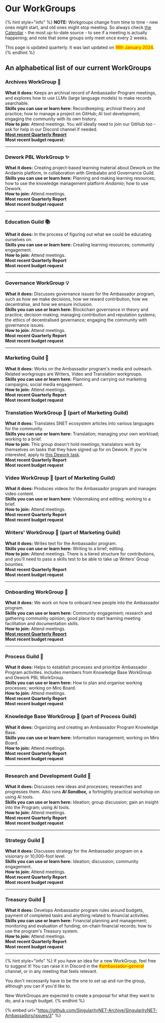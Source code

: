 # Our WorkGroups

{% hint style="info" %}
**NOTE:** Workgroups change from time to time - new ones might start, and old ones might stop meeting. So always check [the Calendar](https://calendar.google.com/calendar/embed?src=singularitynetambassadors%40gmail.com) - the most up-to-date source - to see if a meeting is actually happening; and note that some groups only meet once every 2 weeks.

This page is updated quarterly. It was last updated on <mark style="color:red;">18th January 2024</mark>.
{% endhint %}

## An alphabetical list of our current WorkGroups

### **Archives WorkGroup** ⁠📑

**What it does:** Keeps an archival record of Ambassador Program meetings, and explores how to use LLMs (large language models) to make records searchable.\
**Skills you can use or learn here:** Recordkeeping; archival theory and practice; how to manage a project on GitHub; AI tool development; engaging the community with its own history.\
**How to join:** Attend meetings. You will ideally need to join our GitHub too - ask for help in our Discord channel if needed.\
[**Most recent Quarterly Report**](https://docs.google.com/document/d/1SxkYHvhsXlLYcEaDMXcfuKSSruK8fBT5VGMWhlsoVbY/edit?usp=sharing)\
**Most recent budget request:**

***

### **Dework PBL WorkGroup** ⁠✨

**What it does:** Creating project-based learning material about Dework on the Andamio platform, in collaboration with Gimbalabs and Governance Guild. \
**Skills you can use or learn here:** Planning and making learning resources; how to use the knowledge management platform _Andamio_; how to use Dework.\
**How to join:** Attend meetings.\
**Most recent Quarterly Report**\
**Most recent budget request**

***

### **Education Guild** ⁠📚&#x20;

**What it does:** In the process of figuring out what we could be educating ourselves on.\
**Skills you can use or learn here:** Creating learning resources; community engagement.\
**How to join:** Attend meetings.\
**Most recent Quarterly Report**\
**Most recent budget request**

***

### **Governance WorkGroup** ⁠💡

**What it does:** Discusses governance issues for the Ambassador program, such as how we make decisions, how we reward contribution, how we decentralise, and how we ensure inclusion.\
**Skills you can use or learn here:** Blockchain governance in theory and practice; decision-making; managing contribution and reputation systems; the ethics of decentralised governance; engaging the community with governance issues.\
**How to join:** Attend meetings.\
**Most recent Quarterly Report**\
**Most recent budget request**

***

### **Marketing Guild** ⁠📣

**What it does:** Works on the Ambassador program's media and outreach. Related workgroups are Writers, Video and Translation workgroups. \
**Skills you can use or learn here:** Planning and carrying out marketing campaigns; social media engagement.\
**How to join:** Attend meetings.\
**Most recent Quarterly Report**\
**Most recent budget request**

### **Translation WorkGroup** ⁠📣 (part of Marketing Guild)

**What it does:** Translates SNET ecosystem articles into various languages for the community.\
**Skills you can use or learn here:** Translation; managing your own workload; working to a brief.\
**How to join:** This group doesn't hold meetings; translators work by themselves on tasks that they have signed up for on Dework. If you're interested, apply to [this Dework task](https://app.dework.xyz/singularitynet-ambas/test-38287?taskId=29398e2a-f7f3-4341-974c-70ae92f3c610).\
**Most recent Quarterly Report**\
**Most recent budget request**

### **Video WorkGroup** ⁠📣 (part of Marketing Guild)

**What it does:** Produces videos for the Ambassador program and manages video content.\
**Skills you can use or learn here:** Videomaking and editing; working to a brief.\
**How to join:** Attend meetings.\
**Most recent Quarterly Report**\
**Most recent budget request**

### **Writers' WorkGroup** ⁠📣 (part of Marketing Guild)

**What it does:** Writes text for the Ambassador program.\
**Skills you can use or learn here:** Writing to a brief; editing.\
**How to join:** Attend meetings. There is a tiered structure for contributions, and you’ll need to pass a skills test to be able to take up Writers’ Group bounties. \
**Most recent Quarterly Report**\
**Most recent budget request**

***

### **Onboarding WorkGroup** ⁠🎢

**What it does:** We work on how to onboard new people into the Ambassador program.\
**Skills you can use or learn here:** Community engagement; research and gathering community opinion; good place to start learning meeting facilitation and documentation skills.\
**How to join:**  Attend meetings.\
[**Most recent Quarterly Report**](https://docs.google.com/document/d/173UxTc38LhXwR6QuJCKpH9CivgMCQhL4jZZXoMOw-nM/edit?usp=sharing)\
**Most recent budget request**

***

### **Process Guild** ⁠🧩

**What it does:** Helps to establish processes and prioritize Ambassador Program activities. includes members from Knowledge Base WorkGroup and Dework PBL WorkGroup.\
**Skills you can use or learn here:** How to plan and organise working processes; working on Miro Board.\
**How to join:** Attend meetings.\
**Most recent Quarterly Report**\
**Most recent budget request**

### **Knowledge Base WorkGroup** ⁠🧩 (part of Process Guild)

**What it does:** Organizing and creating an Ambassador Program Knowledge Base.\
**Skills you can use or learn here:** Information management; working on Miro Board.\
**How to join:** Attend meetings.\
**Most recent Quarterly Report**\
**Most recent budget request**

***

### **Research and Development Guild** ⁠🥚

**What it does:** Discusses new ideas and processes; researches and progresses them. Also runs _**AI Sandbox,**_ a fortnightly practical workshop on using AI tools. \
**Skills you can use or learn here:** Ideation; group discussion; gain an insight into the Program; using AI tools.\
**How to join:** Attend meetings.\
**Most recent Quarterly Report**\
**Most recent budget request**

***

### **Strategy Guild** ⁠📜

**What it does:** Discusses strategy for the Ambassador program on a visionary or 10,000-foot level.\
**Skills you can use or learn here:** Ideation; discussion; community engagement.\
**How to join:** Attend meetings.\
**Most recent Quarterly Report**\
**Most recent budget request**

***

### **Treasury Guild** ⁠🏦

**What it does:** Develops Ambassador program rules around budgets, payment of completed tasks and anything related to financial activities. \
**Skills you can use or learn here:** Financial planning and management; monitoring and evaluation of funding; on-chain financial records; how to use the program's Treasury system.\
**How to join:** Attend meetings.\
**Most recent Quarterly Report**\
**Most recent budget request**

***

{% hint style="info" %}
If you have an idea for a new WorkGroup, feel free to suggest it! You can raise it in Discord in the <mark style="color:red;">#ambassador-general</mark> channel, or in any meeting that feels relevant.

You don't necessarily have to be the one to set up and run the group, although you can if you'd like to.

New WorkGroups are expected to create a proposal for what they want to do, and a rough budget.
{% endhint %}



{% embed url="https://github.com/SingularityNET-Archive/SingularityNET-Ambassadors/issues/3" %}

